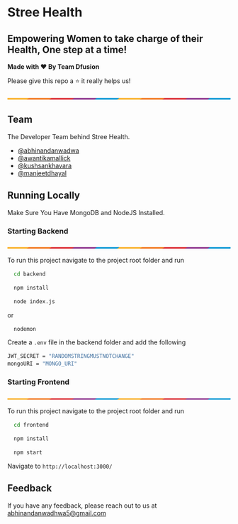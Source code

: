 # Stree Health

## Empowering Women to take charge of their Health, One step at a time!

**Made with ❤ By Team Dfusion**

Please give this repo a ⭐ it really helps us!

![Border](images/border.png)

## Team

The Developer Team behind Stree Health.

- [@abhinandanwadwa](https://github.com/abhinandanwadwa)
- [@awantikamallick](https://github.com/awantikamallick)
- [@kushsankhavara](https://github.com/kushsankhavara)
- [@manjeetdhayal](https://github.com/manjeetdhayal)

## Running Locally

Make Sure You Have MongoDB and NodeJS Installed.

### Starting Backend

![Border](images/border.png)

To run this project navigate to the project root folder and run

```sh
  cd backend
```

```sh
  npm install
```

```sh
  node index.js
```

or

```bash
  nodemon
```

Create a `.env` file in the backend folder and add the following

```bash
JWT_SECRET = "RANDOMSTRINGMUSTNOTCHANGE"
mongoURI = "MONGO_URI"
```

### Starting Frontend

![Border](images/border.png)

To run this project navigate to the project root folder and run

```bash
  cd frontend
```

```bash
  npm install
```

```bash
  npm start
```

Navigate to `http://localhost:3000/`

## Feedback

If you have any feedback, please reach out to us at abhinandanwadhwa5@gmail.com
